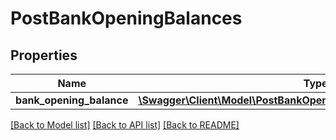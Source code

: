 # PostBankOpeningBalances

## Properties
Name | Type | Description | Notes
------------ | ------------- | ------------- | -------------
**bank_opening_balance** | [**\Swagger\Client\Model\PostBankOpeningBalancesBankOpeningBalance**](PostBankOpeningBalancesBankOpeningBalance.md) |  | 

[[Back to Model list]](../README.md#documentation-for-models) [[Back to API list]](../README.md#documentation-for-api-endpoints) [[Back to README]](../README.md)


